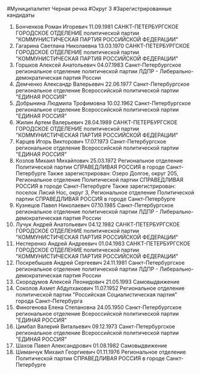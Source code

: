 #Муниципалитет
Черная речка
#Округ
3
#Зарегистрированные кандидаты
1. Бонченков Роман Игоревич 11.09.1981
САНКТ-ПЕТЕРБУРГСКОЕ ГОРОДСКОЕ ОТДЕЛЕНИЕ политической партии "КОММУНИСТИЧЕСКАЯ ПАРТИЯ РОССИЙСКОЙ ФЕДЕРАЦИИ"
2. Гагарина Светлана Николаевна 13.03.1970
САНКТ-ПЕТЕРБУРГСКОЕ ГОРОДСКОЕ ОТДЕЛЕНИЕ политической партии "КОММУНИСТИЧЕСКАЯ ПАРТИЯ РОССИЙСКОЙ ФЕДЕРАЦИИ"
3. Горшков Алексей Анатольевич 04.07.1983
Санкт-Петербургское региональное отделение политической партии ЛДПР - Либерально-демократическая партия России
4. Демченко Александр Валерьевич 22.06.1977
Санкт-Петербургское региональное отделение Всероссийской политической партии "ЕДИНАЯ РОССИЯ"
5. Добрынина Людмила Трофимовна 10.02.1962
Санкт-Петербургское региональное отделение Всероссийской политической партии "ЕДИНАЯ РОССИЯ"
6. Жилин Артем Валерьевич 28.04.1989
САНКТ-ПЕТЕРБУРГСКОЕ ГОРОДСКОЕ ОТДЕЛЕНИЕ политической партии "КОММУНИСТИЧЕСКАЯ ПАРТИЯ РОССИЙСКОЙ ФЕДЕРАЦИИ"
7. Карцев Игорь Викторович 17.07.1973
Санкт-Петербургское региональное отделение Всероссийской политической партии "ЕДИНАЯ РОССИЯ"
8. Козлов Михаил Михайлович 25.03.1972
Региональное отделение Политической партии СПРАВЕДЛИВАЯ РОССИЯ в городе Санкт-Петербурге
Также зарегистрирован: Озеро Долгое, округ 205, Региональное отделение Политической партии СПРАВЕДЛИВАЯ РОССИЯ в городе Санкт-Петербурге
Также зарегистрирован: поселок Лисий Нос, округ 3, Региональное отделение Политической партии СПРАВЕДЛИВАЯ РОССИЯ в городе Санкт-Петербурге
9. Кузнецов Павел Николаевич 07.10.1985
Санкт-Петербургское региональное отделение политической партии ЛДПР - Либерально-демократическая партия России
10. Лучук Андрей Анатольевич 04.12.1982
САНКТ-ПЕТЕРБУРГСКОЕ ГОРОДСКОЕ ОТДЕЛЕНИЕ политической партии "КОММУНИСТИЧЕСКАЯ ПАРТИЯ РОССИЙСКОЙ ФЕДЕРАЦИИ"
11. Нестеренко Андрей Андреевич 01.04.1983
САНКТ-ПЕТЕРБУРГСКОЕ ГОРОДСКОЕ ОТДЕЛЕНИЕ политической партии "КОММУНИСТИЧЕСКАЯ ПАРТИЯ РОССИЙСКОЙ ФЕДЕРАЦИИ"
12. Поскребышев Андрей Сергеевич 24.11.1981
Санкт-Петербургское региональное отделение политической партии ЛДПР - Либерально-демократическая партия России
13. Скородумов Алексей Леонидович 21.05.1993
Самовыдвижение
14. Соколов Ахмет Абдулхакович 11.07.1952
Региональное отделение политической партии "Российская Социалистическая партия" города Санкт-Петербурга
15. Финогенова Елена Степановна 24.05.1950
Санкт-Петербургское региональное отделение Всероссийской политической партии "ЕДИНАЯ РОССИЯ"
16. Цимбал Валерий Витальевич 09.12.1973
Санкт-Петербургское региональное отделение Всероссийской политической партии "ЕДИНАЯ РОССИЯ"
17. Шахов Павел Александрович 01.08.1982
Самовыдвижение
18. Шиманчук Михаил Георгиевич 01.11.1976
Региональное отделение Политической партии СПРАВЕДЛИВАЯ РОССИЯ в городе Санкт-Петербурге
